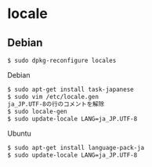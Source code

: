 # locale

## Debian

~~~
$ sudo dpkg-reconfigure locales
~~~


Debian

~~~bash
$ sudo apt-get install task-japanese
$ sudo vim /etc/locale.gen
ja_JP.UTF-8の行のコメントを解除
$ sudo locale-gen
$ sudo update-locale LANG=ja_JP.UTF-8
~~~

Ubuntu

~~~bash
$ sudo apt-get install language-pack-ja
$ sudo update-locale LANG=ja_JP.UTF-8
~~~
